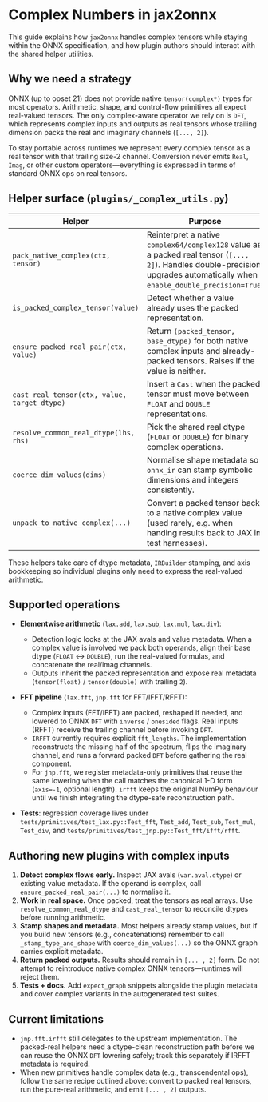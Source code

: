 # Complex Numbers in jax2onnx

This guide explains how `jax2onnx` handles complex tensors while staying within the ONNX specification, and how plugin authors should interact with the shared helper utilities.

## Why we need a strategy

ONNX (up to opset 21) does not provide native `tensor(complex*)` types for most operators. Arithmetic, shape, and control-flow primitives all expect real-valued tensors. The only complex-aware operator we rely on is `DFT`, which represents complex inputs and outputs as real tensors whose trailing dimension packs the real and imaginary channels (`[..., 2]`).

To stay portable across runtimes we represent every complex tensor as a real tensor with that trailing size-2 channel. Conversion never emits `Real`, `Imag`, or other custom operators—everything is expressed in terms of standard ONNX ops on real tensors.

## Helper surface (`plugins/_complex_utils.py`)

| Helper | Purpose |
| --- | --- |
| `pack_native_complex(ctx, tensor)` | Reinterpret a native `complex64/complex128` value as a packed real tensor (`[..., 2]`). Handles double-precision upgrades automatically when `enable_double_precision=True`.
| `is_packed_complex_tensor(value)` | Detect whether a value already uses the packed representation.
| `ensure_packed_real_pair(ctx, value)` | Return `(packed_tensor, base_dtype)` for both native complex inputs and already-packed tensors. Raises if the value is neither.
| `cast_real_tensor(ctx, value, target_dtype)` | Insert a `Cast` when the packed tensor must move between `FLOAT` and `DOUBLE` representations.
| `resolve_common_real_dtype(lhs, rhs)` | Pick the shared real dtype (`FLOAT` or `DOUBLE`) for binary complex operations.
| `coerce_dim_values(dims)` | Normalise shape metadata so `onnx_ir` can stamp symbolic dimensions and integers consistently.
| `unpack_to_native_complex(...)` | Convert a packed tensor back to a native complex value (used rarely, e.g. when handing results back to JAX in test harnesses).

These helpers take care of dtype metadata, `IRBuilder` stamping, and axis bookkeeping so individual plugins only need to express the real-valued arithmetic.

## Supported operations

- **Elementwise arithmetic** (`lax.add`, `lax.sub`, `lax.mul`, `lax.div`):
  - Detection logic looks at the JAX avals and value metadata. When a complex value is involved we pack both operands, align their base dtype (`FLOAT` ↔ `DOUBLE`), run the real-valued formulas, and concatenate the real/imag channels.
  - Outputs inherit the packed representation and expose real metadata (`tensor(float)` / `tensor(double)` with trailing `2`).

- **FFT pipeline** (`lax.fft`, `jnp.fft` for FFT/IFFT/RFFT):
  - Complex inputs (FFT/IFFT) are packed, reshaped if needed, and lowered to ONNX `DFT` with `inverse` / `onesided` flags. Real inputs (RFFT) receive the trailing channel before invoking `DFT`.
  - `IRFFT` currently requires explicit `fft_lengths`. The implementation reconstructs the missing half of the spectrum, flips the imaginary channel, and runs a forward packed `DFT` before gathering the real component.
  - For `jnp.fft`, we register metadata-only primitives that reuse the same lowering when the call matches the canonical 1-D form (`axis=-1`, optional length). `irfft` keeps the original NumPy behaviour until we finish integrating the dtype-safe reconstruction path.

- **Tests**: regression coverage lives under `tests/primitives/test_lax.py::Test_fft`, `Test_add`, `Test_sub`, `Test_mul`, `Test_div`, and `tests/primitives/test_jnp.py::Test_fft/ifft/rfft`.

## Authoring new plugins with complex inputs

1. **Detect complex flows early.** Inspect JAX avals (`var.aval.dtype`) or existing value metadata. If the operand is complex, call `ensure_packed_real_pair(...)` to normalise it.
2. **Work in real space.** Once packed, treat the tensors as real arrays. Use `resolve_common_real_dtype` and `cast_real_tensor` to reconcile dtypes before running arithmetic.
3. **Stamp shapes and metadata.** Most helpers already stamp values, but if you build new tensors (e.g., concatenations) remember to call `_stamp_type_and_shape` with `coerce_dim_values(...)` so the ONNX graph carries explicit metadata.
4. **Return packed outputs.** Results should remain in `[... , 2]` form. Do not attempt to reintroduce native complex ONNX tensors—runtimes will reject them.
5. **Tests + docs.** Add `expect_graph` snippets alongside the plugin metadata and cover complex variants in the autogenerated test suites.

## Current limitations

- `jnp.fft.irfft` still delegates to the upstream implementation. The packed-real helpers need a dtype-clean reconstruction path before we can reuse the ONNX `DFT` lowering safely; track this separately if IRFFT metadata is required.
- When new primitives handle complex data (e.g., transcendental ops), follow the same recipe outlined above: convert to packed real tensors, run the pure-real arithmetic, and emit `[... , 2]` outputs.
